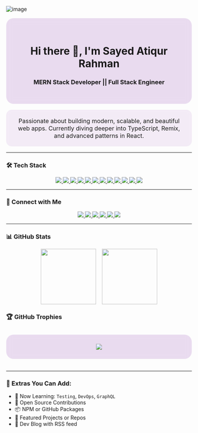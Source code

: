 ![image](https://github.com/user-attachments/assets/55f070fb-6f9f-432c-88e0-b31918f602df)


<!-- Profile Hero Section -->
<div align="center" style="background: rgba(123, 31, 162, 0.15); backdrop-filter: blur(8px); padding: 2rem; border-radius: 20px; border: 1px solid rgba(255,255,255,0.2); margin: 1rem 0;">
  <h1>Hi there 👋, I'm Sayed Atiqur Rahman</h1>
  <h3>MERN Stack Developer || Full Stack Engineer</h3>
</div>

<div align="center" style="background: rgba(123, 31, 162, 0.08); backdrop-filter: blur(6px); padding: 1.2rem; border-radius: 15px; margin: 1rem auto; max-width: 800px; font-size: 16px;">
  Passionate about building modern, scalable, and beautiful web apps. Currently diving deeper into TypeScript, Remix, and advanced patterns in React.
</div>

---

### 🛠️ Tech Stack
<p align="center">
  <a href="https://react.dev/" target="_blank">
    <img src="https://img.shields.io/badge/React-20232a?style=for-the-badge&logo=react&logoColor=61dafb" />
  </a>
  <a href="https://www.typescriptlang.org/docs/" target="_blank">
    <img src="https://img.shields.io/badge/TypeScript-3178C6?style=for-the-badge&logo=typescript&logoColor=white" />
  </a>
  <a href="https://nextjs.org/docs" target="_blank">
    <img src="https://img.shields.io/badge/Next.js-000000?style=for-the-badge&logo=nextdotjs&logoColor=white" />
  </a>
  <a href="https://remix.run/docs" target="_blank">
    <img src="https://img.shields.io/badge/Remix.run-000000?style=for-the-badge&logo=remix&logoColor=white" />
  </a>
  <a href="https://nodejs.org/en/docs" target="_blank">
    <img src="https://img.shields.io/badge/Node.js-339933?style=for-the-badge&logo=nodedotjs&logoColor=white" />
  </a>
  <a href="https://expressjs.com/" target="_blank">
    <img src="https://img.shields.io/badge/Express.js-404d59?style=for-the-badge&logo=express&logoColor=white" />
  </a>
  <a href="https://www.mongodb.com/docs/" target="_blank">
    <img src="https://img.shields.io/badge/MongoDB-47A248?style=for-the-badge&logo=mongodb&logoColor=white" />
  </a>
  <a href="https://www.prisma.io/docs" target="_blank">
    <img src="https://img.shields.io/badge/Prisma-2D3748?style=for-the-badge&logo=prisma&logoColor=white" />
  </a>
  <a href="https://mongoosejs.com/docs/" target="_blank">
    <img src="https://img.shields.io/badge/Mongoose-880000?style=for-the-badge&logo=mongoose&logoColor=white" />
  </a>
  <a href="https://redux.js.org/" target="_blank">
    <img src="https://img.shields.io/badge/Redux-593D88?style=for-the-badge&logo=redux&logoColor=white" />
  </a>
  <a href="https://developer.mozilla.org/en-US/docs/Web/JavaScript" target="_blank">
    <img src="https://img.shields.io/badge/JavaScript-F7DF1E?style=for-the-badge&logo=javascript&logoColor=black" />
  </a>
  <a href="https://www.python.org/doc/" target="_blank">
    <img src="https://img.shields.io/badge/Python-3776AB?style=for-the-badge&logo=python&logoColor=white" />
  </a>
</p>


---

### 🔗 Connect with Me
<p align="center">
  <a href="https://github.com/sayedatiqurrahman">
    <img src="https://img.shields.io/badge/GitHub-181717?style=for-the-badge&logo=github&logoColor=white" />
  </a>
  <a href="https://www.linkedin.com/in/satiqurrahman/">
    <img src="https://img.shields.io/badge/LinkedIn-0077B5?style=for-the-badge&logo=linkedin&logoColor=white" />
  </a>
  <a href="https://medium.com/@satiqurrahman">
    <img src="https://img.shields.io/badge/Medium-12100E?style=for-the-badge&logo=medium&logoColor=white" />
  </a>
  <a href="https://atiqurrahman-portfolio.web.app/">
    <img src="https://img.shields.io/badge/Portfolio-7B1FA2?style=for-the-badge&logo=google-chrome&logoColor=white" />
  </a>
  <a href="https://wa.me/8801XXXXXXXXX">
    <img src="https://img.shields.io/badge/WhatsApp-25D366?style=for-the-badge&logo=whatsapp&logoColor=white" />
  </a>
  <a href="https://facebook.com/sayedatiqurrahman">
    <img src="https://img.shields.io/badge/Facebook-1877F2?style=for-the-badge&logo=facebook&logoColor=white" />
  </a>
</p>


---

### 📊 GitHub Stats
<div align="center" style="display: flex; gap: 1rem; flex-wrap: wrap; justify-content: center; margin: 1rem 0;">
  <img src="https://github-readme-stats.vercel.app/api?username=sayedatiqurrahman&show_icons=true&theme=transparent" height="150" />
  <img src="https://github-readme-streak-stats.herokuapp.com/?user=sayedatiqurrahman&theme=transparent" height="150" />
</div>


### 🏆 GitHub Trophies

<div align="center" style="background: rgba(123, 31, 162, 0.15); backdrop-filter: blur(8px); padding: 1.5rem; border-radius: 20px; border: 1px solid rgba(255,255,255,0.2); margin: 2rem auto; max-width: 800px;">
  <img src="https://github-profile-trophy.vercel.app/?username=sayedatiqurrahman&theme=onedark&no-frame=true&margin-w=15&row=2&column=4" />
</div>


---

### 🧠 Extras You Can Add:
- 🧪 Now Learning: `Testing`, `DevOps`, `GraphQL`
- 🧳 Open Source Contributions
- 📦 NPM or GitHub Packages
- 🚀 Featured Projects or Repos
- 📝 Dev Blog with RSS feed
